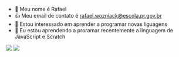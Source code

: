 - 👋 Meu nome é Rafael
- :+1: Meu email de contato é rafael.wozniack@escola.pr.gov.br
- 👀 Estou interessado em aprender a programar novas liguagens
- 🌱 Eu estou aprendendo a proramar recentemente a linguagem de JavaScript e Scratch



<a href="https://www.javascript.com/" target="_blank"><img src="https://img.shields.io/badge/JavaScript-323330?style=for-the-badge&logo=javascript&logoColor=F7DF1E" target="_blank"/></a>   <a href="https://scratch.mit.edu/" target="_blank"><img src="https://img.shields.io/badge/Scratch-4D97FF?style=for-the-badge&logo=Scratch&logoColor=white" target="_blank"/></a>
